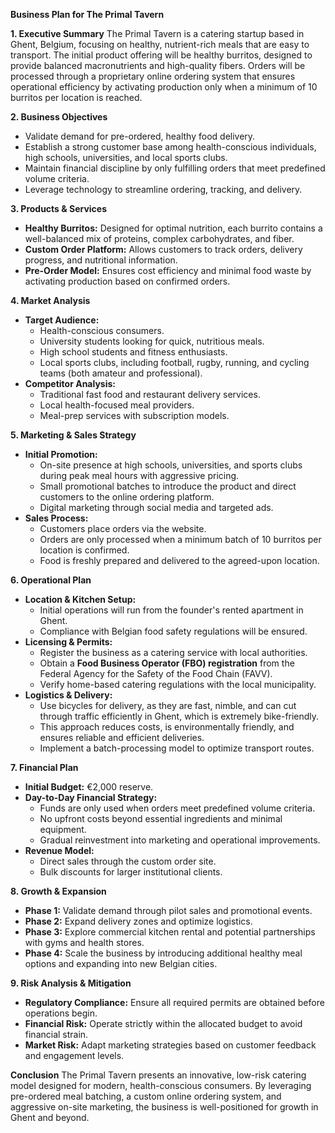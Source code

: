 **Business Plan for The Primal Tavern**

**1. Executive Summary**
The Primal Tavern is a catering startup based in Ghent, Belgium, focusing on healthy, nutrient-rich meals that are easy to transport. The initial product offering will be healthy burritos, designed to provide balanced macronutrients and high-quality fibers. Orders will be processed through a proprietary online ordering system that ensures operational efficiency by activating production only when a minimum of 10 burritos per location is reached.

**2. Business Objectives**

- Validate demand for pre-ordered, healthy food delivery.
- Establish a strong customer base among health-conscious individuals, high schools, universities, and local sports clubs.
- Maintain financial discipline by only fulfilling orders that meet predefined volume criteria.
- Leverage technology to streamline ordering, tracking, and delivery.

**3. Products & Services**

- **Healthy Burritos:** Designed for optimal nutrition, each burrito contains a well-balanced mix of proteins, complex carbohydrates, and fiber.
- **Custom Order Platform:** Allows customers to track orders, delivery progress, and nutritional information.
- **Pre-Order Model:** Ensures cost efficiency and minimal food waste by activating production based on confirmed orders.

**4. Market Analysis**

- **Target Audience:**
  - Health-conscious consumers.
  - University students looking for quick, nutritious meals.
  - High school students and fitness enthusiasts.
  - Local sports clubs, including football, rugby, running, and cycling teams (both amateur and professional).
- **Competitor Analysis:**
  - Traditional fast food and restaurant delivery services.
  - Local health-focused meal providers.
  - Meal-prep services with subscription models.

**5. Marketing & Sales Strategy**

- **Initial Promotion:**
  - On-site presence at high schools, universities, and sports clubs during peak meal hours with aggressive pricing.
  - Small promotional batches to introduce the product and direct customers to the online ordering platform.
  - Digital marketing through social media and targeted ads.
- **Sales Process:**
  - Customers place orders via the website.
  - Orders are only processed when a minimum batch of 10 burritos per location is confirmed.
  - Food is freshly prepared and delivered to the agreed-upon location.

**6. Operational Plan**

- **Location & Kitchen Setup:**
  - Initial operations will run from the founder's rented apartment in Ghent.
  - Compliance with Belgian food safety regulations will be ensured.
- **Licensing & Permits:**
  - Register the business as a catering service with local authorities.
  - Obtain a **Food Business Operator (FBO) registration** from the Federal Agency for the Safety of the Food Chain (FAVV).
  - Verify home-based catering regulations with the local municipality.
- **Logistics & Delivery:**
  - Use bicycles for delivery, as they are fast, nimble, and can cut through traffic efficiently in Ghent, which is extremely bike-friendly.
  - This approach reduces costs, is environmentally friendly, and ensures reliable and efficient deliveries.
  - Implement a batch-processing model to optimize transport routes.

**7. Financial Plan**

- **Initial Budget:** €2,000 reserve.
- **Day-to-Day Financial Strategy:**
  - Funds are only used when orders meet predefined volume criteria.
  - No upfront costs beyond essential ingredients and minimal equipment.
  - Gradual reinvestment into marketing and operational improvements.
- **Revenue Model:**
  - Direct sales through the custom order site.
  - Bulk discounts for larger institutional clients.

**8. Growth & Expansion**

- **Phase 1:** Validate demand through pilot sales and promotional events.
- **Phase 2:** Expand delivery zones and optimize logistics.
- **Phase 3:** Explore commercial kitchen rental and potential partnerships with gyms and health stores.
- **Phase 4:** Scale the business by introducing additional healthy meal options and expanding into new Belgian cities.

**9. Risk Analysis & Mitigation**

- **Regulatory Compliance:** Ensure all required permits are obtained before operations begin.
- **Financial Risk:** Operate strictly within the allocated budget to avoid financial strain.
- **Market Risk:** Adapt marketing strategies based on customer feedback and engagement levels.

**Conclusion**
The Primal Tavern presents an innovative, low-risk catering model designed for modern, health-conscious consumers. By leveraging pre-ordered meal batching, a custom online ordering system, and aggressive on-site marketing, the business is well-positioned for growth in Ghent and beyond.

